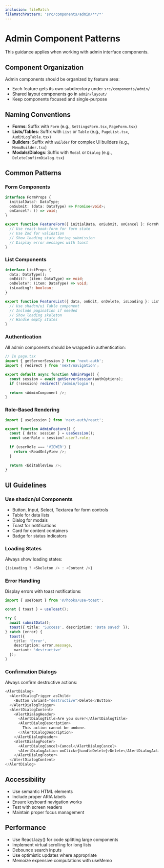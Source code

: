 ```yaml
---
inclusion: fileMatch
fileMatchPattern: 'src/components/admin/**/*'
---
```


# Admin Component Patterns

This guidance applies when working with admin interface components.

## Component Organization

Admin components should be organized by feature area:
- Each feature gets its own subdirectory under `src/components/admin/`
- Shared layout components go in `admin/layout/`
- Keep components focused and single-purpose

## Naming Conventions

- **Forms**: Suffix with `Form` (e.g., `SettingsForm.tsx`, `PageForm.tsx`)
- **Lists/Tables**: Suffix with `List` or `Table` (e.g., `PageList.tsx`, `AuditLogTable.tsx`)
- **Builders**: Suffix with `Builder` for complex UI builders (e.g., `MenuBuilder.tsx`)
- **Modals/Dialogs**: Suffix with `Modal` or `Dialog` (e.g., `DeleteConfirmDialog.tsx`)

## Common Patterns

### Form Components
```typescript
interface FormProps {
  initialData?: DataType;
  onSubmit: (data: DataType) => Promise<void>;
  onCancel?: () => void;
}

export function FeatureForm({ initialData, onSubmit, onCancel }: FormProps) {
  // Use react-hook-form for form state
  // Use Zod for validation
  // Show loading state during submission
  // Display error messages with toast
}
```

### List Components
```typescript
interface ListProps {
  data: DataType[];
  onEdit?: (item: DataType) => void;
  onDelete?: (item: DataType) => void;
  isLoading?: boolean;
}

export function FeatureList({ data, onEdit, onDelete, isLoading }: ListProps) {
  // Use shadcn/ui Table component
  // Include pagination if needed
  // Show loading skeleton
  // Handle empty states
}
```

### Authentication
All admin components should be wrapped in authentication:
```typescript
// In page.tsx
import { getServerSession } from 'next-auth';
import { redirect } from 'next/navigation';

export default async function AdminPage() {
  const session = await getServerSession(authOptions);
  if (!session) redirect('/admin/login');
  
  return <AdminComponent />;
}
```

### Role-Based Rendering
```typescript
import { useSession } from 'next-auth/react';

export function AdminFeature() {
  const { data: session } = useSession();
  const userRole = session?.user?.role;
  
  if (userRole === 'VIEWER') {
    return <ReadOnlyView />;
  }
  
  return <EditableView />;
}
```

## UI Guidelines

### Use shadcn/ui Components
- Button, Input, Select, Textarea for form controls
- Table for data lists
- Dialog for modals
- Toast for notifications
- Card for content containers
- Badge for status indicators

### Loading States
Always show loading states:
```typescript
{isLoading ? <Skeleton /> : <Content />}
```

### Error Handling
Display errors with toast notifications:
```typescript
import { useToast } from '@/hooks/use-toast';

const { toast } = useToast();

try {
  await submitData();
  toast({ title: 'Success', description: 'Data saved' });
} catch (error) {
  toast({ 
    title: 'Error', 
    description: error.message,
    variant: 'destructive'
  });
}
```

### Confirmation Dialogs
Always confirm destructive actions:
```typescript
<AlertDialog>
  <AlertDialogTrigger asChild>
    <Button variant="destructive">Delete</Button>
  </AlertDialogTrigger>
  <AlertDialogContent>
    <AlertDialogHeader>
      <AlertDialogTitle>Are you sure?</AlertDialogTitle>
      <AlertDialogDescription>
        This action cannot be undone.
      </AlertDialogDescription>
    </AlertDialogHeader>
    <AlertDialogFooter>
      <AlertDialogCancel>Cancel</AlertDialogCancel>
      <AlertDialogAction onClick={handleDelete}>Delete</AlertDialogAction>
    </AlertDialogFooter>
  </AlertDialogContent>
</AlertDialog>
```

## Accessibility

- Use semantic HTML elements
- Include proper ARIA labels
- Ensure keyboard navigation works
- Test with screen readers
- Maintain proper focus management

## Performance

- Use React.lazy() for code splitting large components
- Implement virtual scrolling for long lists
- Debounce search inputs
- Use optimistic updates where appropriate
- Memoize expensive computations with useMemo
